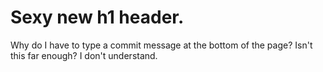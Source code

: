 # Sexy new h1 header.



Why do I have to type a commit message at the bottom of the page? Isn't this far enough? I don't understand.
